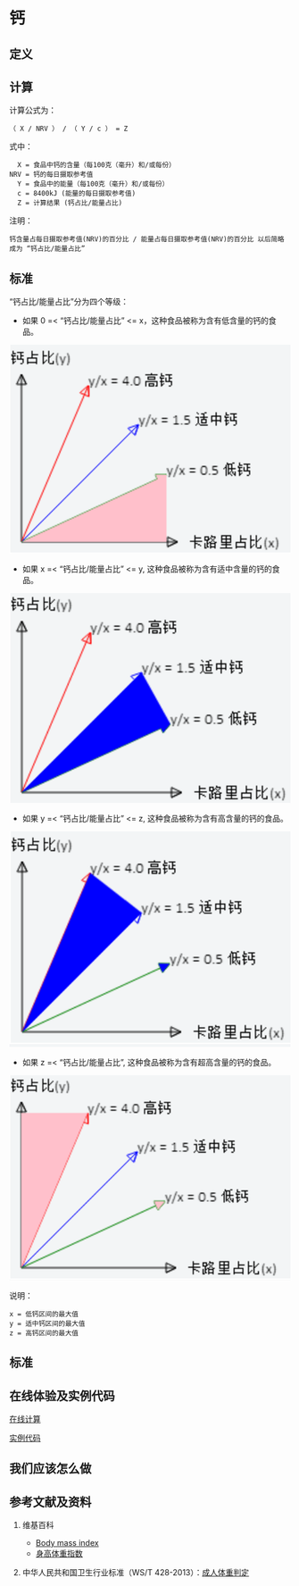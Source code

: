 # 钙

## 定义

## 计算

计算公式为： 

	（ X / NRV ） / （ Y / c ） = Z

式中： 

	  X = 食品中钙的含量（每100克（毫升）和/或每份）	  
    NRV = 钙的每日摄取参考值
	  Y = 食品中的能量（每100克（毫升）和/或每份）
	  c = 8400kJ (能量的每日摄取参考值)
	  Z = 计算结果 (钙占比/能量占比)

注明：

	钙含量占每日摄取参考值(NRV)的百分比 / 能量占每日摄取参考值(NRV)的百分比 以后简略成为 “钙占比/能量占比”	

## 标准

“钙占比/能量占比”分为四个等级：

- 如果 0 =< “钙占比/能量占比” <= x，这种食品被称为含有低含量的钙的食品。

![食品的算法](/images/食品的分析算法/钙/食品的分析算法-算法-低钙区间.png)

- 如果 x =< “钙占比/能量占比” <= y, 这种食品被称为含有适中含量的钙的食品。

![食品的算法](/images/食品的分析算法/钙/食品的分析算法-算法-适中钙区间.png)

- 如果 y =< “钙占比/能量占比” <= z, 这种食品被称为含有高含量的钙的食品。

![食品的算法](/images/食品的分析算法/钙/食品的分析算法-算法-高钙区间.png)

- 如果 z =< “钙占比/能量占比”, 这种食品被称为含有超高含量的钙的食品。

![食品的算法](/images/食品的分析算法/钙/食品的分析算法-算法-超高钙区间.png)


说明：

	x = 低钙区间的最大值
	y = 适中钙区间的最大值
	z = 高钙区间的最大值


## 标准

## 在线体验及实例代码

[在线计算](https://jsfiddle.net/quanbinn/kha26xmo/)

[实例代码](https://github.com/quanbinn/Basic-Health-Knowledge-We-Need-To-Learn/tree/master/code/%E9%A3%9F%E5%93%81%E7%9A%84%E5%88%86%E6%9E%90%E7%AE%97%E6%B3%95/%E9%92%99)

## 我们应该怎么做

## 参考文献及资料

1. 维基百科
	- [Body mass index](https://en.wikipedia.org/wiki/Body_mass_index)
	- [身高体重指数](https://zh.wikipedia.org/wiki/%E8%BA%AB%E9%AB%98%E9%AB%94%E9%87%8D%E6%8C%87%E6%95%B8)

2. 中华人民共和国卫生行业标准（WS/T 428-2013）：[成人体重判定](http://www.moh.gov.cn/ewebeditor/uploadfile/2013/08/20130808135715967.pdf)

